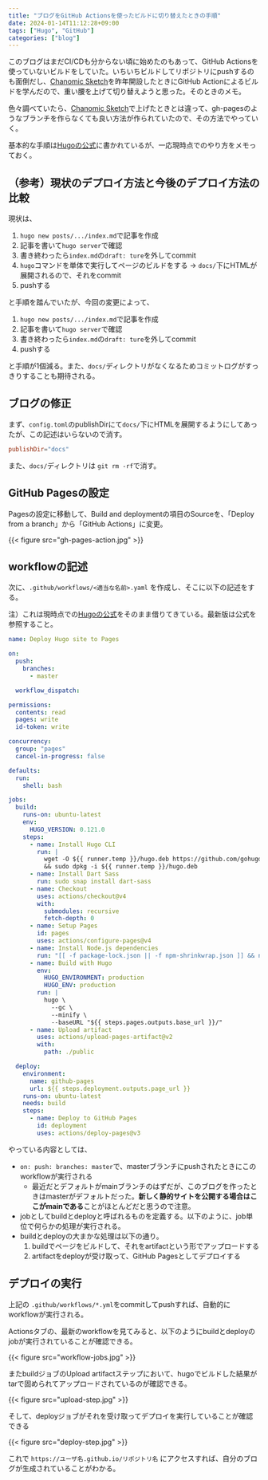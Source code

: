 ```yaml
---
title: "ブログをGitHub Actionsを使ったビルドに切り替えたときの手順"
date: 2024-01-14T11:12:28+09:00
tags: ["Hugo", "GitHub"]
categories: ["blog"]
---
```


このブログはまだCI/CDも分からない頃に始めたのもあって、GitHub Actionsを使っていないビルドをしていた。いちいちビルドしてリポジトリにpushするのも面倒だし、[Chanomic Sketch](https://bombrary.github.io/sketch/)を昨年開設したときにGitHub Actionによるビルドを学んだので、重い腰を上げて切り替えようと思った。そのときのメモ。

色々調べていたら、[Chanomic Sketch](https://bombrary.github.io/sketch/)で上げたときとは違って、gh-pagesのようなブランチを作らなくても良い方法が作られていたので、その方法でやっていく。

基本的な手順は[Hugoの公式](https://gohugo.io/hosting-and-deployment/hosting-on-github/)に書かれているが、一応現時点でのやり方をメモっておく。

## （参考）現状のデプロイ方法と今後のデプロイ方法の比較

現状は、

1. `hugo new posts/.../index.md`で記事を作成
2. 記事を書いて`hugo server`で確認
3. 書き終わったら`index.md`の`draft: ture`を外してcommit
4. `hugo`コマンドを単体で実行してページのビルドをする → `docs/`下にHTMLが展開されるので、それをcommit
5. pushする

と手順を踏んでいたが、今回の変更によって、

1. `hugo new posts/.../index.md`で記事を作成
2. 記事を書いて`hugo server`で確認
3. 書き終わったら`index.md`の`draft: ture`を外してcommit
4. pushする

と手順が1個減る。また、`docs/`ディレクトリがなくなるためコミットログがすっきりすることも期待される。

## ブログの修正

まず、`config.toml`のpublishDirにて`docs/`下にHTMLを展開するようにしてあったが、この記述はいらないので消す。
```toml
publishDir="docs"
```

また、`docs/`ディレクトリは `git rm -rf`で消す。

## GitHub Pagesの設定

Pagesの設定に移動して、Build and deploymentの項目のSourceを、「Deploy from a branch」から「GitHub Actions」に変更。

{{< figure src="gh-pages-action.jpg" >}}

## workflowの記述

次に、`.github/workflows/<適当な名前>.yaml` を作成し、そこに以下の記述をする。

注）これは現時点での[Hugoの公式](https://gohugo.io/hosting-and-deployment/hosting-on-github/)をそのまま借りてきている。最新版は公式を参照すること。

```yaml
name: Deploy Hugo site to Pages

on:
  push:
    branches:
      - master

  workflow_dispatch:

permissions:
  contents: read
  pages: write
  id-token: write

concurrency:
  group: "pages"
  cancel-in-progress: false

defaults:
  run:
    shell: bash

jobs:
  build:
    runs-on: ubuntu-latest
    env:
      HUGO_VERSION: 0.121.0
    steps:
      - name: Install Hugo CLI
        run: |
          wget -O ${{ runner.temp }}/hugo.deb https://github.com/gohugoio/hugo/releases/download/v${HUGO_VERSION}/hugo_extended_${HUGO_VERSION}_linux-amd64.deb \
          && sudo dpkg -i ${{ runner.temp }}/hugo.deb
      - name: Install Dart Sass
        run: sudo snap install dart-sass
      - name: Checkout
        uses: actions/checkout@v4
        with:
          submodules: recursive
          fetch-depth: 0
      - name: Setup Pages
        id: pages
        uses: actions/configure-pages@v4
      - name: Install Node.js dependencies
        run: "[[ -f package-lock.json || -f npm-shrinkwrap.json ]] && npm ci || true"
      - name: Build with Hugo
        env:
          HUGO_ENVIRONMENT: production
          HUGO_ENV: production
        run: |
          hugo \
            --gc \
            --minify \
            --baseURL "${{ steps.pages.outputs.base_url }}/"
      - name: Upload artifact
        uses: actions/upload-pages-artifact@v2
        with:
          path: ./public

  deploy:
    environment:
      name: github-pages
      url: ${{ steps.deployment.outputs.page_url }}
    runs-on: ubuntu-latest
    needs: build
    steps:
      - name: Deploy to GitHub Pages
        id: deployment
        uses: actions/deploy-pages@v3
```

やっている内容としては、
- `on: push: branches: master`で、masterブランチにpushされたときにこのworkflowが実行される
  - 最近だとデフォルトがmainブランチのはずだが、このブログを作ったときはmasterがデフォルトだった。**新しく静的サイトを公開する場合はここがmainである**ことがほとんどだと思うので注意。
- jobとしてbuildとdeployと呼ばれるものを定義する。以下のように、job単位で何らかの処理が実行される。
- buildとdeployの大まかな処理は以下の通り。
  1. buildでページをビルドして、それをartifactという形でアップロードする
  2. artifactをdeployが受け取って、GitHub Pagesとしてデプロイする

## デプロイの実行

上記の `.github/workflows/*.yml`をcommitしてpushすれば、自動的にworkflowが実行される。

Actionsタブの、最新のworkflowを見てみると、以下のようにbuildとdeployのjobが実行されていることが確認できる。

{{< figure src="workflow-jobs.jpg" >}}

またbuildジョブのUpload artifactステップにおいて、hugoでビルドした結果がtarで固められてアップロードされているのが確認できる。

{{< figure src="upload-step.jpg" >}}

そして、deployジョブがそれを受け取ってデプロイを実行していることが確認できる

{{< figure src="deploy-step.jpg" >}}

これで `https://ユーザ名.github.io/リポジトリ名` にアクセスすれば、自分のブログが生成されていることがわかる。
